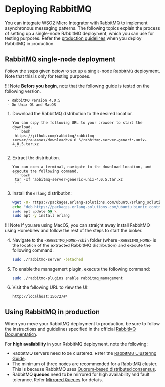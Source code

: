 # Deploying RabbitMQ

You can integrate WSO2 Micro Integrator with RabbitMQ to implement asynchronous messaging patterns. The following topics explain the process of setting up a single-node RabbitMQ deployment, which you can use for testing purposes. Refer the [production guidelines](#using-rabbitmq-in-production) when you deploy RabbitMQ in production.

## RabbitMQ single-node deployment

Follow the steps given below to set up a single-node RabbitMQ deployment. Note that this is only for testing purposes.

!!! Note
     **Before you begin**, note that the following guide is tested on the following version.

     - RabbitMQ version 4.0.5 
     - On Unix OS and MacOS

1. Download the RabbitMQ distribution to the desired location. 

	   You can copy the following URL to your browser to start the download.
	    ```bash
        https://github.com/rabbitmq/rabbitmq-server/releases/download/v4.0.5/rabbitmq-server-generic-unix-4.0.5.tar.xz
	    ```
    
2. Extract the distribution. 

	   You can open a terminal, navigate to the download location, and execute the following command.
	    ```bash
	    tar -xf rabbitmq-server-generic-unix-4.0.5.tar.xz
	    ```

3. Install the `erlang` distribution:

    ```bash
    wget -O- https://packages.erlang-solutions.com/ubuntu/erlang_solutions.asc | sudo apt-key add -
    echo "deb https://packages.erlang-solutions.com/ubuntu bionic contrib" | sudo tee /etc/apt/sources.list.d/rabbitmq.list && \
    sudo apt update && \
    sudo apt -y install erlang
    ```

!!! Note
     If you are using MacOS, you can straight away install RabbitMQ using Homebrew and follow the rest of the steps to start the broker.


4. Navigate to the `<RABBITMQ_HOME>/sbin` folder (where `<RABBITMQ_HOME>` is the location of the extracted RabbitMQ distribution) and execute the following command.

    ```bash
    sudo ./rabbitmq-server -detached
    ```
    
5. To enable the management plugin, execute the following command:

    ```bash
    sudo ./rabbitmq-plugins enable rabbitmq_management
    ```
    
6. Visit the following URL to view the UI:

    ```bash
    http://localhost:15672/#/
    ```
    
## Using RabbitMQ in production

When you move your RabbitMQ deployment to production, be sure to follow the instructions and guidelines specified in the official [RabbitMQ Documentation](https://www.rabbitmq.com/download.html).

For **high availability** in your RabbitMQ deployment, note the following:

-  RabbitMQ servers need to be clustered. Refer the [RabbitMQ Clustering Guide](https://www.rabbitmq.com/clustering.html).
-  The minimum of three nodes are recommended for a RabbitMQ cluster. This is because RabbitMQ uses [Quorum-based distributed consensus](https://www.rabbitmq.com/clustering.html#node-count).
-  RabbitMQ **queues** need to be mirrored for high availability and fault tolerance. Refer [Mirrored Queues](https://www.rabbitmq.com/ha.html) for details.
 